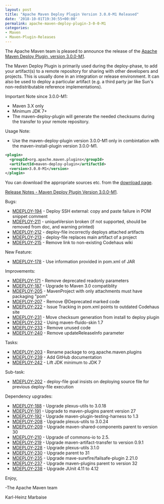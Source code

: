 ```yaml
---
layout: post
title: "Apache Maven Deploy Plugin Version 3.0.0-M1 Released"
date: '2018-10-01T19:30:55+00:00'
permalink: apache-maven-deploy-plugin-3-0-0-M1
categories:
- Maven
- Maven-Plugin-Releases
---
```

The Apache Maven team is pleased to announce the release of the
[Apache Maven Deploy Plugin, version 3.0.0-M1](https://maven.apache.org/plugins/maven-deploy-plugin/).

The Maven Deploy Plugin is primarily used during the deploy-phase, to add your
artifact(s) to a remote repository for sharing with other developers and
projects. This is usually done in an integration or release environment. It can
also be used to deploy a particular artifact (e.g. a third party jar like Sun's
non-redistributable reference implementations).

Important Note since 3.0.0-M1:

* Maven 3.X only
* Minimum JDK 7+
* The maven-deploy-plugin will generate the needed checksums
  during the transfer to your remote repository.

Usage Note:

* Use the maven-deploy-plugin version 3.0.0-M1 only in combintation
  with the maven-install-plugin version 3.0.0-M1.

```xml
<plugin>
  <groupId>org.apache.maven.plugins</groupId>
  <artifactId>maven-deploy-plugin</artifactId>
  <version>3.0.0-M1</version>
</plugin>
```

You can download the appropriate sources etc. from the [download page](https://maven.apache.org/plugins/maven-deploy-plugin/download.cgi).

<!-- more -->



[Release Notes - Maven Deploy Plugin Version 3.0.0-M1](https://issues.apache.org/jira/secure/ReleaseNote.jspa?projectId=12317228&version=12330476).


Bugs:

* [MDEPLOY-194](https://issues.apache.org/jira/browse/MDEPLOY-194) - Deploy SSH external: copy and paste failure in POM snippet comment
* [MDEPLOY-211](https://issues.apache.org/jira/browse/MDEPLOY-211) - uniqueVersion broken (if not supported, should be removed from doc, and warning printed)
* [MDEPLOY-212](https://issues.apache.org/jira/browse/MDEPLOY-212) - deploy-file incorrectly deploys attached artifacts
* [MDEPLOY-213](https://issues.apache.org/jira/browse/MDEPLOY-213) - deploy-file replaces main artifact of a project
* [MDEPLOY-215](https://issues.apache.org/jira/browse/MDEPLOY-215) - Remove link to non-existing Codehaus wiki

New Feature:

* [MDEPLOY-178](https://issues.apache.org/jira/browse/MDEPLOY-178) - Use information provided in pom.xml of JAR

Improvements:

* [MDEPLOY-171](https://issues.apache.org/jira/browse/MDEPLOY-171) - Remove deprecated readonly parameters
* [MDEPLOY-187](https://issues.apache.org/jira/browse/MDEPLOY-187) - Upgrade to Maven 3.0 compatiblity
* [MDEPLOY-205](https://issues.apache.org/jira/browse/MDEPLOY-205) - MavenProject with only attachments must have packaging "pom"
* [MDEPLOY-207](https://issues.apache.org/jira/browse/MDEPLOY-207) - Remove @Deprecated marked code
* [MDEPLOY-222](https://issues.apache.org/jira/browse/MDEPLOY-222) - Issue Tracking in pom.xml points to outdated Codehaus site
* [MDEPLOY-231](https://issues.apache.org/jira/browse/MDEPLOY-231) - Move checksum generation from install to deploy plugin
* [MDEPLOY-232](https://issues.apache.org/jira/browse/MDEPLOY-232) - Using maven-fluido-skin 1.7
* [MDEPLOY-233](https://issues.apache.org/jira/browse/MDEPLOY-233) - Remove unused code
* [MDEPLOY-240](https://issues.apache.org/jira/browse/MDEPLOY-240) - Remove updateReleaseInfo parameter

Tasks:

* [MDEPLOY-203](https://issues.apache.org/jira/browse/MDEPLOY-203) - Rename package to org.apache.maven.plugins
* [MDEPLOY-239](https://issues.apache.org/jira/browse/MDEPLOY-239) - Add GitHub documentation
* [MDEPLOY-242](https://issues.apache.org/jira/browse/MDEPLOY-242) - Lift JDK minimum to JDK 7

Sub-task:

* [MDEPLOY-202](https://issues.apache.org/jira/browse/MDEPLOY-202) - deploy-file goal insists on deploying source file for previous deploy-file execution

Dependency upgrades:

* [MDEPLOY-188](https://issues.apache.org/jira/browse/MDEPLOY-188) - Upgrade plexus-utils to 3.0.18
* [MDEPLOY-191](https://issues.apache.org/jira/browse/MDEPLOY-191) - Upgrade to maven-plugins parent version 27
* [MDEPLOY-192](https://issues.apache.org/jira/browse/MDEPLOY-192) - Upgrade maven-plugin-testing-harness to 1.3
* [MDEPLOY-208](https://issues.apache.org/jira/browse/MDEPLOY-208) - Upgrade plexus-utils to 3.0.24
* [MDEPLOY-209](https://issues.apache.org/jira/browse/MDEPLOY-209) - Upgrade maven-shared-components parent to version 30
* [MDEPLOY-210](https://issues.apache.org/jira/browse/MDEPLOY-210) - Upgrade of commons-io to 2.5.
* [MDEPLOY-219](https://issues.apache.org/jira/browse/MDEPLOY-219) - Upgrade maven-artifact-transfer to version 0.9.1
* [MDEPLOY-228](https://issues.apache.org/jira/browse/MDEPLOY-228) - Upgrade plexus-utils 3.1.0
* [MDEPLOY-230](https://issues.apache.org/jira/browse/MDEPLOY-230) - Upgrade parent to 31
* [MDEPLOY-235](https://issues.apache.org/jira/browse/MDEPLOY-235) - Upgrade mave-surefire/failsafe-plugin 2.21.0
* [MDEPLOY-237](https://issues.apache.org/jira/browse/MDEPLOY-237) - Upgrade maven-plugins parent to version 32
* [MDEPLOY-238](https://issues.apache.org/jira/browse/MDEPLOY-238) - Upgrade JUnit 4.11 to 4.12

Enjoy,

-The Apache Maven team

Karl-Heinz Marbaise
